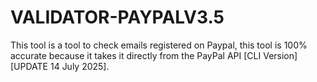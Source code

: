 # VALIDATOR-PAYPALV3.5
This tool is a tool to check emails registered on Paypal, this tool is 100% accurate because it takes it directly from the PayPal API [CLI Version][UPDATE 14 July 2025].
